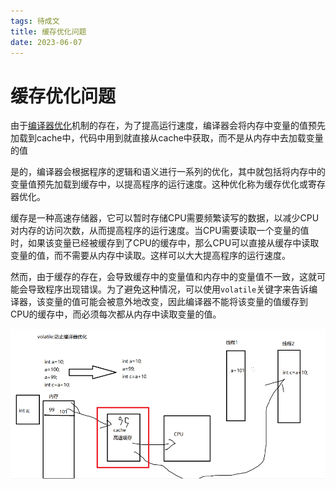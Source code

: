 ```yaml
---
tags: 待成文
title: 缓存优化问题
date: 2023-06-07
---
```

# 缓存优化问题

由于[编译器优化](编译器优化.md)机制的存在，为了提高运行速度，编译器会将内存中变量的值预先加载到cache中，代码中用到就直接从cache中获取，而不是从内存中去加载变量的值

是的，编译器会根据程序的逻辑和语义进行一系列的优化，其中就包括将内存中的变量值预先加载到缓存中，以提高程序的运行速度。这种优化称为缓存优化或寄存器优化。

缓存是一种高速存储器，它可以暂时存储CPU需要频繁读写的数据，以减少CPU对内存的访问次数，从而提高程序的运行速度。当CPU需要读取一个变量的值时，如果该变量已经被缓存到了CPU的缓存中，那么CPU可以直接从缓存中读取变量的值，而不需要从内存中读取。这样可以大大提高程序的运行速度。

然而，由于缓存的存在，会导致缓存中的变量值和内存中的变量值不一致，这就可能会导致程序出现错误。为了避免这种情况，可以使用`volatile`关键字来告诉编译器，该变量的值可能会被意外地改变，因此编译器不能将该变量的值缓存到CPU的缓存中，而必须每次都从内存中读取变量的值。

![](assets/20230607104616984.png)